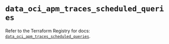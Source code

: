# `data_oci_apm_traces_scheduled_queries`

Refer to the Terraform Registry for docs: [`data_oci_apm_traces_scheduled_queries`](https://registry.terraform.io/providers/hashicorp/oci/7.19.0/docs/data-sources/apm_traces_scheduled_queries).
